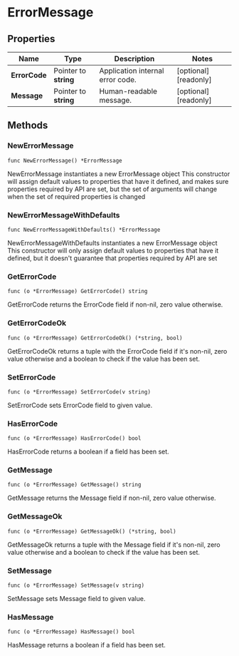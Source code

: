 # ErrorMessage

## Properties

|Name | Type | Description | Notes|
|------------ | ------------- | ------------- | -------------|
|**ErrorCode** | Pointer to **string** | Application internal error code. | [optional] [readonly] |
|**Message** | Pointer to **string** | Human-readable message. | [optional] [readonly] |

## Methods

### NewErrorMessage

`func NewErrorMessage() *ErrorMessage`

NewErrorMessage instantiates a new ErrorMessage object
This constructor will assign default values to properties that have it defined,
and makes sure properties required by API are set, but the set of arguments
will change when the set of required properties is changed

### NewErrorMessageWithDefaults

`func NewErrorMessageWithDefaults() *ErrorMessage`

NewErrorMessageWithDefaults instantiates a new ErrorMessage object
This constructor will only assign default values to properties that have it defined,
but it doesn't guarantee that properties required by API are set

### GetErrorCode

`func (o *ErrorMessage) GetErrorCode() string`

GetErrorCode returns the ErrorCode field if non-nil, zero value otherwise.

### GetErrorCodeOk

`func (o *ErrorMessage) GetErrorCodeOk() (*string, bool)`

GetErrorCodeOk returns a tuple with the ErrorCode field if it's non-nil, zero value otherwise
and a boolean to check if the value has been set.

### SetErrorCode

`func (o *ErrorMessage) SetErrorCode(v string)`

SetErrorCode sets ErrorCode field to given value.

### HasErrorCode

`func (o *ErrorMessage) HasErrorCode() bool`

HasErrorCode returns a boolean if a field has been set.

### GetMessage

`func (o *ErrorMessage) GetMessage() string`

GetMessage returns the Message field if non-nil, zero value otherwise.

### GetMessageOk

`func (o *ErrorMessage) GetMessageOk() (*string, bool)`

GetMessageOk returns a tuple with the Message field if it's non-nil, zero value otherwise
and a boolean to check if the value has been set.

### SetMessage

`func (o *ErrorMessage) SetMessage(v string)`

SetMessage sets Message field to given value.

### HasMessage

`func (o *ErrorMessage) HasMessage() bool`

HasMessage returns a boolean if a field has been set.



